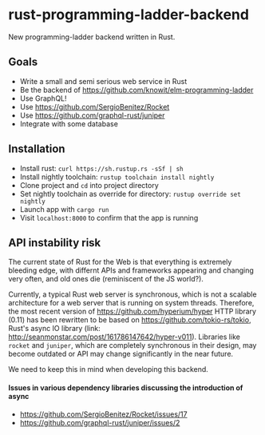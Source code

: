 # rust-programming-ladder-backend

New programming-ladder backend written in Rust.

## Goals

* Write a small and semi serious web service in Rust
* Be the backend of https://github.com/knowit/elm-programming-ladder
* Use GraphQL!
* Use https://github.com/SergioBenitez/Rocket
* Use https://github.com/graphql-rust/juniper
* Integrate with some database

## Installation	

* Install rust: `curl https://sh.rustup.rs -sSf | sh`
* Install nightly toolchain: `rustup toolchain install nightly`
* Clone project and `cd` into project directory
* Set nightly toolchain as override for directory: `rustup override set nightly`
* Launch app with `cargo run`
* Visit `localhost:8000` to confirm that the app is running

## API instability risk
The current state of Rust for the Web is that everything is extremely bleeding edge, with differnt APIs and frameworks appearing and changing very often, and old ones die (reminiscent of the JS world?).

Currently, a typical Rust web server is synchronous, which is not a scalable architecture for a web server that is running on system threads. Therefore, the most recent version of https://github.com/hyperium/hyper HTTP library (0.11) has been rewritten to be based on https://github.com/tokio-rs/tokio, Rust's async IO library (link: http://seanmonstar.com/post/161786147642/hyper-v011). Libraries like `rocket` and `juniper`, which are completely synchronous in their design, may become outdated or API may change significantly in the near future.

We need to keep this in mind when developing this backend.

#### Issues in various dependency libraries discussing the introduction of async
* https://github.com/SergioBenitez/Rocket/issues/17
* https://github.com/graphql-rust/juniper/issues/2
